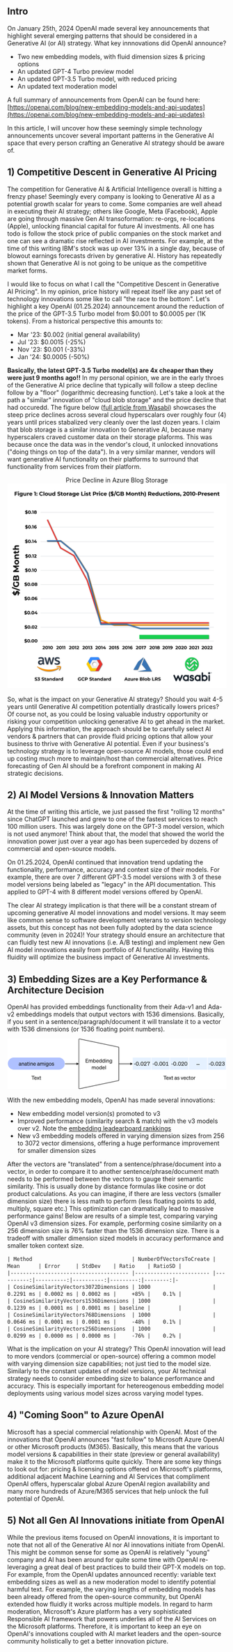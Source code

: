 ## Intro

On January 25th, 2024 OpenAI made several key announcements that highlight several emerging patterns that should be considered in a Generative AI (or AI) strategy. What key innnovations did OpenAI announce?  

- Two new embedding models, with fluid dimension sizes & pricing options  
- An updated GPT-4 Turbo preview model  
- An updated GPT-3.5 Turbo model, with reduced pricing  
- An updated text moderation model  

A full summary of announcements from OpenAI can be found here: [https://openai.com/blog/new-embedding-models-and-api-updates](https://openai.com/blog/new-embedding-models-and-api-updates)

In this article, I will uncover how these seemingly simple technology announcements uncover several important patterns in the Generative AI space that every person crafting an Generative AI strategy should be aware of.


## 1) Competitive Descent in Generative AI Pricing

The competition for Generative AI & Artificial Intelligence overall is hitting a frenzy phase! Seemingly every company is looking to Generative AI as a potential growth scalar for years to come. Some companies are well ahead in executing their AI strategy; others like Google, Meta (Facebook), Apple are going through massive Gen AI transoformation: re-orgs, re-locations (Apple), unlocking financial capital for future AI investments. All one has todo is follow the stock price of public companies on the stock market and one can see a dramatic rise reflected in AI investments. For example, at the time of this writing IBM's stock was up over 13% in a single day, because of blowout earnings forecasts driven by generative AI. History has repeatedly shown that Generative AI is not going to be unique as the competitive market forms.

I would like to focus on what I call the "Competitive Descent in Generative AI Pricing". In my opinion, price history will repeat itself like any past set of technology innovations some like to call "the race to the bottom". Let's highlight a key OpenAI (01.25.2024) announcement around the reduction of the price of the GPT-3.5 Turbo model from $0.001 to $0.0005 per (1K tokens). From a historical perspective this amounts to:  
- Mar '23: $0.002 (initial general availability)  
- Jul '23: $0.0015 (-25%)  
- Nov '23: $0.001 (-33%)  
- Jan '24: $0.0005 (-50%)

**Basically, the latest GPT-3.5 Turbo model(s) are 4x cheaper than they were just 9 months ago!!** In my personal opinion, we are in the early throes of the Generative AI price decline that typically will follow a steep decline follow by a "floor" (logarithmic decreasing function).  Let's take a look at the path a "similar" innovation of "cloud blob storage" and the price decline that had occuredd. The figure below ([full article from Wasabi](https://wasabi.com/industry/cloud-storage-fee-inflation/)) showcases the steep price declines across several cloud hyperscalars over roughly four (4) years until prices stabalized very cleanly over the last dozen years. I claim that blob storage is a similar innovation to Generative AI, because many hyperscalers craved customer data on their storage plaforms. This was because once the data was in the vendor's cloud, it unlocked innovations ("doing things on top of the data"). In a very similar manner, vendors will want generative AI functionality on their platforms to surround that functionality from services from their platform.  
<p align="center" width="100%">
    Price Decline in Azure Blog Storage<br>
    <img src="https://github.com/bartczernicki/Articles/blob/main/20240128-OptimizeGenerativeAIStrategyEssentialInsightsFromOpenAIAnnouncements/Images/ReductionsInCloudStoragePricing.png?raw=true" width="600"/>
</p>
So, what is the impact on your Generative AI strategy? Should you wait 4-5 years until Generative AI competition potentially drastically lowers prices? Of course not, as you could be losing valuable industry opportunity or risking your competition unlocking generative AI to get ahead in the market. Applying this information, the approach should be to carefully select AI vendors & partners that can provide fluid pricing options that allow your business to thrive with Generative AI potential. Even if your business's technology strategy is to leverage open-source AI models, those could end up costing much more to maintain/host than commercial alternatives. Price forecasting of Gen AI should be a forefront component in making AI strategic decisions.  


## 2) AI Model Versions & Innovation Matters  

At the time of writing this article, we just passed the first "rolling 12 months" since ChatGPT launched and grew to one of the fastest services to reach 100 million users. This was largely done on the GPT-3 model version, which is not used anymore! Think about that, the model that showed the world the innovation power just over a year ago has been superceded by dozens of commercial and open-source models.

On 01.25.2024, OpenAI continued that innovation trend updating the functionality, performance, accuracy and context size of their models. For example, there are over 7 different GPT-3.5 model versions with 3 of these model versions being labeled as "legacy" in the API documentation. This applied to GPT-4 with 8 different model versions offered by OpenAI.

The clear AI strategy implication is that there will be a constant stream of upcoming generative AI model innovations and model versions. It may seem like common sense to software development veterans to version technology assets, but this concept has not been fully adopted by the data science community (even in 2024)! Your strategy should ensure an architecture that can fluidly test new AI innovations (i.e. A/B testing) and implement new Gen AI model innovations easily from portfolio of AI functionality. Having this fluidity will optimize the business impact of Generative AI investments.


## 3) Embedding Sizes are a Key Performance & Architecture Decision  

OpenAI has provided embeddings functionality from their Ada-v1 and Ada-v2 embeddings models that output vectors with 1536 dimensions. Basically, if you sent in a sentence/paragraph/document it will translate it to a vector with 1536 dimensions (or 1536 floating point numbers).  

![Vector Translation](https://raw.githubusercontent.com/bartczernicki/Articles/ff9437889bb586828e22cdcf910da7cb623fde10/20240128-OptimizeGenerativeAIStrategyEssentialInsightsFromOpenAIAnnouncements/Images/vectors-1.svg)  

With the new embedding models, OpenAI has made several innovations:
- New embedding model version(s) promoted to v3  
- Improved performance (similarity search & match) with the v3 models over v2. Note the [embedding leadearboard rankkings](https://huggingface.co/spaces/mteb/leaderboard)  
- New v3 embedding models offered in varying dimension sizes from 256 to 3072 vector dimensions, offering a huge performance improvement for smaller dimension sizes  

After the vectors are "translated" from a sentence/phrase/document into a vector, in order to compare it to another sentence/phrase/document math needs to be performed between the vectors to gauge their semantic similarity. This is usually done by distance formulas like cosine or dot product calculations. As you can imagine, if there are less vectors (smaller dimension size) there is less math to perform (less floating points to add, multiply, square etc.) This optimization can dramatically lead to massive performance gains! Below are results of a simple test, comparing varying OpenAI v3 dimension sizes. For example, performing cosine similarity on a 256 dimension size is 76% faster than the 1536 dimension size. There is a tradeoff with smaller dimension sized models in accuracy performance and smaller token context size.

```
| Method                                | NumberOfVectorsToCreate | Mean      | Error     | StdDev    | Ratio    | RatioSD | 
|-------------------------------------- |------------------------ |----------:|----------:|----------:|---------:|--------:|-
| CosineSimilarityVectors3072Dimensions | 1000                    | 0.2291 ms | 0.0002 ms | 0.0002 ms |     +85% |    0.1% | 
| CosineSimilarityVectors1536Dimensions | 1000                    | 0.1239 ms | 0.0001 ms | 0.0001 ms | baseline |         | 
| CosineSimilarityVectors768Dimensions  | 1000                    | 0.0646 ms | 0.0001 ms | 0.0001 ms |     -48% |    0.1% | 
| CosineSimilarityVectors256Dimensions  | 1000                    | 0.0299 ms | 0.0000 ms | 0.0000 ms |     -76% |    0.2% | 
```

What is the implication on your AI strategy? This OpenAI innovation will lead to more vendors (commercial or open-source) offering a common model with varying dimension size capabilities; not just tied to the model size. Similarly to the constant updates of model versions, your AI technical strategy needs to consider embedding size to balance performance and accuracy. This is especially important for hetereogenous embedding model deployments using various model sizes across varying model types.

## 4) "Coming Soon" to Azure OpenAI  

Microsoft has a special commercial relationship with OpenAI. Most of the innovations that OpenAI announces "fast follow" to Microsoft Azure OpenAI or other Microsoft products (M365). Basically, this means that the various model versions & capabilities in their state (preview or general availability) make it to the Microsoft platforms quite quickly. There are some key things to look out for: pricing & licensing options offered on Microsoft's platforms, additional adjacent Machine Learning and AI Services that compliment OpenAI offers, hyperscalar global Azure OpenAI region availability and many more hundreds of Azure/M365 services that help unlock the full potential of OpenAI.  

## 5) Not all Gen AI Innovations initiate from OpenAI  

While the previous items focused on OpenAI innovations, it is important to note that not all of the Generative AI nor AI innovations initiate from OpenAI. This might be common sense for some as OpenAI is relatively "young" company and AI has been around for quite some time with OpenAI re-leveraging a great deal of best practices to build their GPT-X models on top. For example, from the OpenAI updates announced recently: variable text embedding sizes as well as a new moderation model to identify potential harmful text. For example, the varying lengths of embedding models has been already offered from the open-source community, but OpenAI extended how fluidly it works across multiple models. In regard to harm moderation, Microsoft's Azure platform has a very sophisticated Responsible AI framework that powers underlies all of the AI Services on the Microsoft platforms. Therefore, it is important to keep an eye on OpenAI's innovations coupled with AI market leaders and the open-source community holistically to get a better innovation picture.
